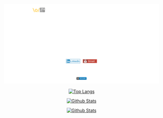 <img src="./profile.svg" />

<div align="center">

[![Top Langs](https://github-readme-stats.vercel.app/api/top-langs/?username=RafaelOFreitas&layout=compact&theme=dracula)](https://github.com/anuraghazra/github-readme-stats)

[![Github Stats](https://github-readme-stats.vercel.app/api/pin/?username=RafaelOFreitas&repo=pnalg&theme=dracula)](https://github.com/RafaelOFreitas/pnalg)

[![Github Stats](https://github-readme-stats.vercel.app/api?username=RafaelOFreitas&hide=[%22issues%22,%22prs%22,%22contribs%22]&show_icons=true&theme=dracula)](https://github.com/RafaelOFreitas)


</div>